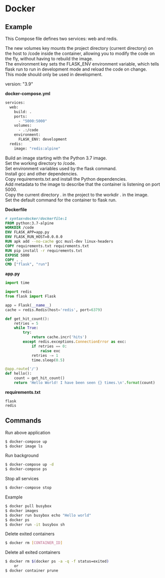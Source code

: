 # Docker
## Example
This Compose file defines two services: web and redis.<br>

The new volumes key mounts the project directory (current directory) on the host to /code inside the container, allowing you to modify the code on the fly, without having to rebuild the image.<br>
The environment key sets the FLASK_ENV environment variable, which tells flask run to run in development mode and reload the code on change.<br>
This mode should only be used in development.<br>

version: "3.9"<br>

**docker-compose.yml**
```Dockerfile
services:
  web:
    build: .
    ports:
      - "5000:5000"
    volumes:
      - .:/code
    environment:
      FLASK_ENV: development
  redis:
    image: "redis:alpine"
```

Build an image starting with the Python 3.7 image.<br>
Set the working directory to /code.<br>
Set environment variables used by the flask command.<br>
Install gcc and other dependencies.<br>
Copy requirements.txt and install the Python dependencies.<br>
Add metadata to the image to describe that the container is listening on port 5000.<br>
Copy the current directory . in the project to the workdir . in the image.<br>
Set the default command for the container to flask run.<br>

**Dockerfile**
```Dockerfile
# syntax=docker/dockerfile:1
FROM python:3.7-alpine
WORKDIR /code
ENV FLASK_APP=app.py
ENV FLASK_RUN_HOST=0.0.0.0
RUN apk add --no-cache gcc musl-dev linux-headers
COPY requirements.txt requirements.txt
RUN pip install -r requirements.txt
EXPOSE 5000
COPY . .
CMD ["flask", "run"]
```

**app.py**
```python
import time

import redis
from flask import Flask

app = Flask(__name__)
cache = redis.Redis(host='redis', port=6379)

def get_hit_count():
    retries = 5
    while True:
        try:
            return cache.incr('hits')
        except redis.exceptions.ConnectionError as exc:
            if retries == 0:
                raise exc
            retries -= 1
            time.sleep(0.5)

@app.route('/')
def hello():
    count = get_hit_count()
    return 'Hello World! I have been seen {} times.\n'.format(count)
```

**requirements.txt**
```
flask
redis
```

## Commands
Run above application
```bash
$ docker-compose up
$ docker image ls
```

Run background
```bash
$ docker-compose up -d
$ docker-compose ps
```

Stop all services
```bash
$ docker-compose stop
```

Example
```bash
$ docker pull busybox
$ docker images
$ docker run busybox echo "Hello world"
$ docker ps
$ docker run -it busybox sh
```

Delete exited containers
```bash
$ docker rm [CONTAINER_ID]
```

Delete all exited containers
```bash
$ docker rm $(docker ps -a -q -f status=exited)
    or
$ docker container prune
```